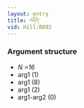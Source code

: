 ```yaml
---
layout: entry
title: འདོད་
vid: Hill:0892
---
```

### Argument structure
* _N =16_
* arg1 (1)
* arg1 (8)
* arg1 (2)
* arg1-arg2 (0)
